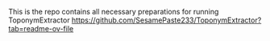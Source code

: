 This is the repo contains all necessary preparations for running ToponymExtractor https://github.com/SesamePaste233/ToponymExtractor?tab=readme-ov-file